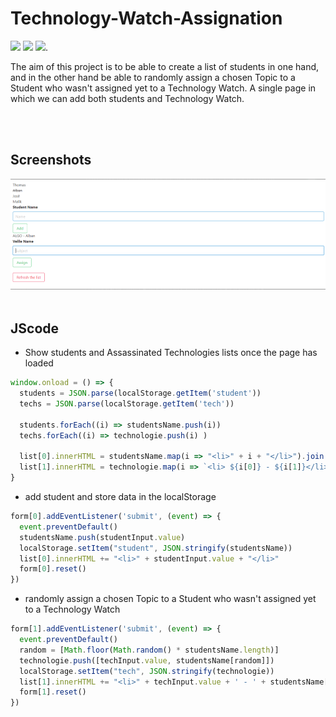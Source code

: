 # Technology-Watch-Assignation
![](https://img.shields.io/badge/javaScript-gray?logo=javaScript)
![](https://img.shields.io/badge/HTML-gray?logo=HTML5)
![](https://img.shields.io/badge/Bootstrap_vue-gray?logo=Bootstrap).


The aim of this project is to be able to create a list of students in one hand, and in the other hand be able to randomly assign a chosen Topic to a Student who wasn't assigned yet to a Technology Watch. A single page in which we can add both students and Technology Watch.

<br><br>
## Screenshots
![Test Image 4](https://github.com/mowafag-omer/Technology-Watch-Assignation/blob/master/Capture.PNG)
<br><br>
## JScode
- Show students and Assassinated Technologies lists once the page has loaded
```js
window.onload = () => {
  students = JSON.parse(localStorage.getItem('student')) 
  techs = JSON.parse(localStorage.getItem('tech')) 
  
  students.forEach((i) => studentsName.push(i))
  techs.forEach((i) => technologie.push(i) )

  list[0].innerHTML = studentsName.map(i => "<li>" + i + "</li>").join('') 
  list[1].innerHTML = technologie.map(i => `<li> ${i[0]} - ${i[1]}</li>`).join('') 
}
```
- add student and store data in the localStorage
```js
form[0].addEventListener('submit', (event) => {
  event.preventDefault()
  studentsName.push(studentInput.value)
  localStorage.setItem("student", JSON.stringify(studentsName))
  list[0].innerHTML += "<li>" + studentInput.value + "</li>"
  form[0].reset()  
})
```
- randomly assign a chosen Topic to a Student who wasn't assigned yet to a Technology Watch
```js
form[1].addEventListener('submit', (event) => {
  event.preventDefault()
  random = [Math.floor(Math.random() * studentsName.length)]
  technologie.push([techInput.value, studentsName[random]])
  localStorage.setItem("tech", JSON.stringify(technologie))
  list[1].innerHTML += "<li>" + techInput.value + ' - ' + studentsName[random] + "</li>"
  form[1].reset()
})

```
